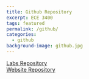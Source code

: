 ```yaml
---
title: Github Repository
excerpt: ECE 3400
tags: featured
permalink: /github/
categories:
  - github
background-image: github.jpg
---
```


[Labs Repository](https://github.com/pulse-3400/labs)<br/>
[Website Repository](https://github.com/pulse-3400/pulse-3400.github.io)

